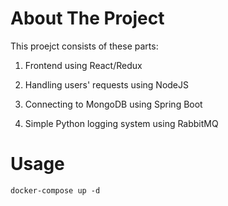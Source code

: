 # About The Project
This proejct consists of these parts:

1. Frontend using React/Redux

2. Handling users' requests using NodeJS

3. Connecting to MongoDB using Spring Boot

4. Simple Python logging system using RabbitMQ

# Usage

``docker-compose up -d``
